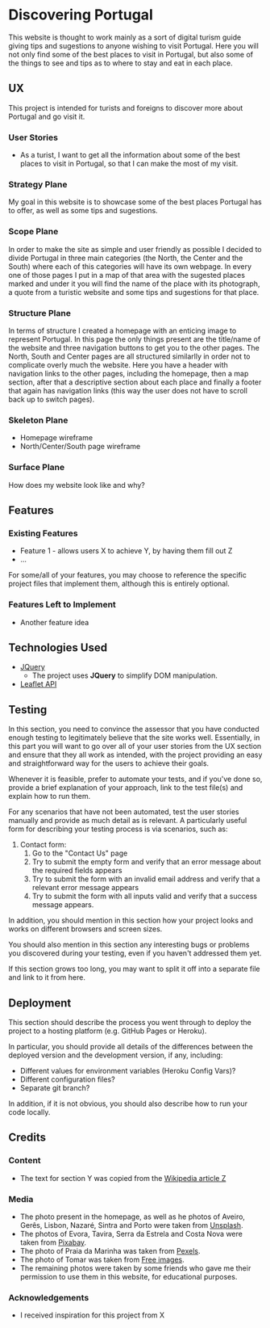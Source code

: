 # Discovering Portugal

This website is thought to work mainly as a sort of digital turism guide giving tips and sugestions to anyone wishing to visit Portugal. Here you will not only find some of the best places to visit in Portugal, but also some of the things to see and tips as to where to stay and eat in each place.
 
## UX
 
This project is intended for turists and foreigns to discover more about Portugal and go visit it.

### User Stories
- As a turist, I want to get all the information about some of the best places to visit in Portugal, so that I can make the most of my visit.

### Strategy Plane
My goal in this website is to showcase some of the best places Portugal has to offer, as well as some tips and sugestions.

### Scope Plane
In order to make the site as simple and user friendly as possible I decided to divide Portugal in three main categories (the North, the Center and the South) where each of this categories will have its own webpage. In every one of those pages I put in a map of that area with the sugested places marked and under it you will find the name of the place with its photograph, a quote from a turistic website and some tips and sugestions for that place.

### Structure Plane
In terms of structure I created a homepage with an enticing image to represent Portugal. In this page the only things present are the title/name of the website and three navigation buttons to get you to the other pages.
The North, South and Center pages are all structured similarlly in order not to complicate overly much the website. Here you have a header with navigation links to the other pages, including the homepage, then a map section, after that a descriptive section about each place and finally a footer that again has navigation links (this way the user does not have to scroll back up to switch pages).

### Skeleton Plane
- Homepage wireframe
- North/Center/South page wireframe

### Surface Plane
How does my website look like and why?

## Features
 
### Existing Features
- Feature 1 - allows users X to achieve Y, by having them fill out Z
- ...

For some/all of your features, you may choose to reference the specific project files that implement them, although this is entirely optional.

### Features Left to Implement
- Another feature idea

## Technologies Used

- [JQuery](https://jquery.com)
    - The project uses **JQuery** to simplify DOM manipulation.
- [Leaflet API](https://leafletjs.com/)


## Testing

In this section, you need to convince the assessor that you have conducted enough testing to legitimately believe that the site works well. Essentially, in this part you will want to go over all of your user stories from the UX section and ensure that they all work as intended, with the project providing an easy and straightforward way for the users to achieve their goals.

Whenever it is feasible, prefer to automate your tests, and if you've done so, provide a brief explanation of your approach, link to the test file(s) and explain how to run them.

For any scenarios that have not been automated, test the user stories manually and provide as much detail as is relevant. A particularly useful form for describing your testing process is via scenarios, such as:

1. Contact form:
    1. Go to the "Contact Us" page
    2. Try to submit the empty form and verify that an error message about the required fields appears
    3. Try to submit the form with an invalid email address and verify that a relevant error message appears
    4. Try to submit the form with all inputs valid and verify that a success message appears.

In addition, you should mention in this section how your project looks and works on different browsers and screen sizes.

You should also mention in this section any interesting bugs or problems you discovered during your testing, even if you haven't addressed them yet.

If this section grows too long, you may want to split it off into a separate file and link to it from here.

## Deployment

This section should describe the process you went through to deploy the project to a hosting platform (e.g. GitHub Pages or Heroku).

In particular, you should provide all details of the differences between the deployed version and the development version, if any, including:
- Different values for environment variables (Heroku Config Vars)?
- Different configuration files?
- Separate git branch?

In addition, if it is not obvious, you should also describe how to run your code locally.

## Credits

### Content
- The text for section Y was copied from the [Wikipedia article Z](https://en.wikipedia.org/wiki/Z)

### Media
- The photo present in the homepage, as well as he photos of Aveiro, Gerês, Lisbon, Nazaré, Sintra and Porto were taken from [Unsplash](https://unsplash.com/).
- The photos of Evora, Tavira, Serra da Estrela and Costa Nova were taken from [Pixabay](https://pixabay.com/pt/).
- The photo of Praia da Marinha was taken from [Pexels](https://www.pexels.com/).
- The photo of Tomar was taken from [Free images](https://www.freeimages.com/).
- The remaining photos were taken by some friends who gave me their permission to use them in this website, for educational purposes.

### Acknowledgements

- I received inspiration for this project from X
